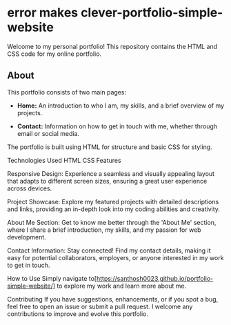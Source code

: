 # error makes clever-portfolio-simple-website



Welcome to my personal portfolio! This repository contains the HTML and CSS code for my online portfolio.

## About

This portfolio consists of two main pages:

- **Home:** An introduction to who I am, my skills, and a brief overview of my projects.

- **Contact:** Information on how to get in touch with me, whether through email or social media.

The portfolio is built using HTML for structure and basic CSS for styling.

Technologies Used
HTML
CSS
Features

Responsive Design: Experience a seamless and visually appealing layout that adapts to different screen sizes, ensuring a great user experience across devices.

Project Showcase: Explore my featured projects with detailed descriptions and links, providing an in-depth look into my coding abilities and creativity.

About Me Section: Get to know me better through the 'About Me' section, where I share a brief introduction, my skills, and my passion for web development.

Contact Information: Stay connected! Find my contact details, making it easy for potential collaborators, employers, or anyone interested in my work to get in touch.

How to Use
Simply navigate to[https://santhosh0023.github.io/portfolio-simple-website/] to explore my work and learn more about me.

Contributing
If you have suggestions, enhancements, or if you spot a bug, feel free to open an issue or submit a pull request. I welcome any contributions to improve and evolve this portfolio.


